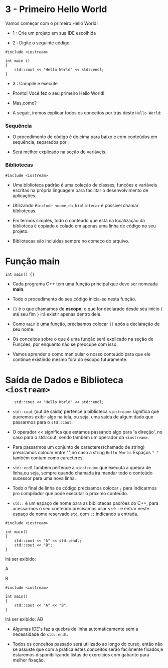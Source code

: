 # 3 - Primeiro Hello World

Vamos começar com o primeiro Hello World!

- 1 : Crie um projeto em sua IDE escolhida

- 2 : Digite o seguinte código:

```cpp{0}
#include <iostream>

int main ()
{
    std::cout << "Hello World" << std::endl;
}
```

- 3 : Compile e execute

- Pronto! Você fez o seu primeiro Hello World!

- Mas,como?

- A seguir, iremos explicar todos os conceitos por trás deste `Hello World`:

### Sequência

- O procedimento de código é de cima para baixo e com conteúdos em sequência, separados por `;`

- Será melhor explicado na seção de variáveis.

### Bibliotecas

```cpp{0}
#include <iostream>
```

* Uma biblioteca padrão é uma coleção de classes, funções e variáveis escritas na própria linguagem para facilitar o desenvolvimento de aplicações.

* Utilizando `#include <nome_da_biblioteca>` é possível chamar bibliotecas.

* Em termos simples, todo o conteúdo que está na localização da biblioteca é copiado e colado em apenas uma linha de código no seu projeto.

* Bibliotecas são incluidas sempre no começo do arquivo.

# Função main

```cpp{0}
int main() {}
```

- Cada programa C++ tem uma função principal que deve ser nomeada <strong>main</strong>.

- Todo o procedimento do seu código inicia-se nesta função.

- `{}` é o que chamamos de <strong>escopo</strong>, o que for declarado desde seu início `{` até seu fim `}` irá existir apenas dentro dele.

- Como `main` é uma função, precisamos colocar `()` após a declaração de seu nome.

- Os conceitos sobre o que é uma função será explicado na seção de Funções, por enquanto não se preocupe com isso.

- Vamos aprender a como manipular o nosso conteúdo para que ele continue existindo mesmo fora do escopo futuramente.

# Saída de Dados e Biblioteca `<iostream>`

```cpp{0}
    std::cout << "Hello World" << std::endl;
```

- `std::cout` (out de saída) pertence a biblioteca `<iostream>` significa que queremos exibir algo na tela, ou seja, uma saída de algum dado que passarmos para o `std::cout`.

- O operador << significa que estamos passando algo para 'a direção', no caso para o std::cout, sendo também um operador da `<iostream>`.

- Para passarmos um conjunto de caracteres(chamado de string) precisamos colocar entre "",no caso a string `Hello World`.
  Espaços `" "` também contam como caracteres.

- `std::endl` também pertence a `<iostream>` que executa a quebra de linha,ou seja, sempre quando chamada irá mandar todo o conteúdo sucessor para uma nova linha.

- Todo o final de linha de código precisamos colocar `;` para indicarmos pro compilador que pode executar o proximo conteúdo.

- `std::` é um espaço de nome para as bibliotecas padrões do C++, para acessarmos o seu conteúdo precisamos usar `std::` e entrar neste espaço de nome reservado `std`, com `::` indicando a entrada.

```cpp{0}
#include <iostream>

int main()
{
    std::cout << "A" << std::endl;
    std::cout << "B";
}
```

Irá ser exibido:

A

B

```cpp{0}
#include <iostream>

int main()
{
    std::cout << "A" << "B";
}
```

Irá ser exibido:
AB

- Algumas IDE's faz a quebra de linha automaticamente sem a necessidade do `std::endl`.

- Todos os conceitos passado será utilizado ao longo do curso, então não se assuste que com a prática estes conceitos serão facilmente fixados,e estaremos disponibilizando listas de exercícios com gabarito para melhor fixação.
